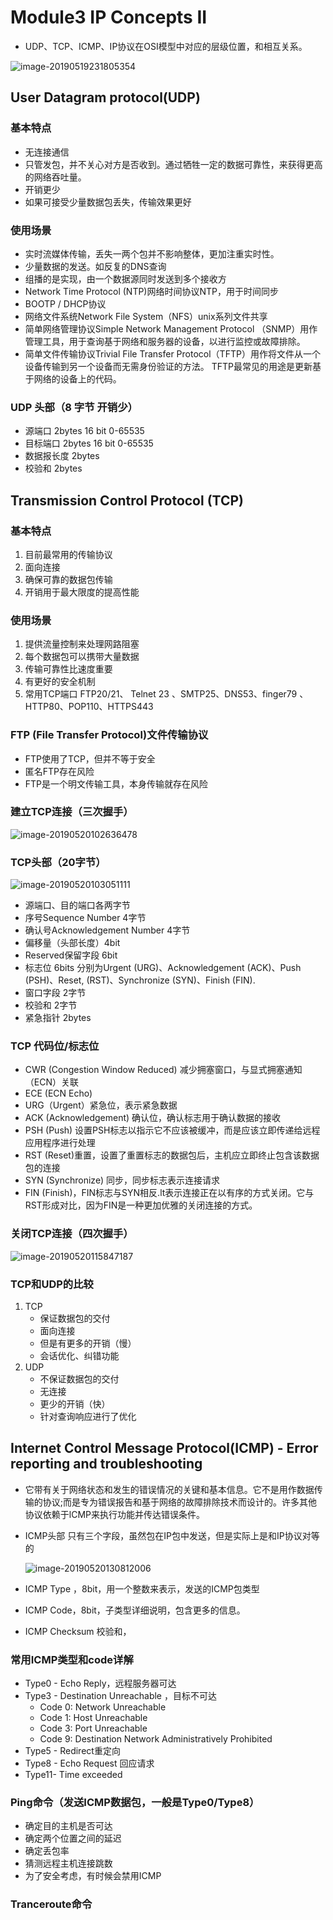 # Module3 IP Concepts II

- UDP、TCP、ICMP、IP协议在OSI模型中对应的层级位置，和相互关系。

![image-20190519231805354](https://susengle-1256376498.cos.ap-beijing.myqcloud.com/2019-05-19-151832.png)

## User Datagram protocol(UDP)

### 基本特点

- 无连接通信
- 只管发包，并不关心对方是否收到。通过牺牲一定的数据可靠性，来获得更高的网络吞吐量。
- 开销更少
- 如果可接受少量数据包丢失，传输效果更好

### 使用场景

- 实时流媒体传输，丢失一两个包并不影响整体，更加注重实时性。
- 少量数据的发送。如反复的DNS查询
- 组播的是实现，由一个数据源同时发送到多个接收方
- Network Time Protocol (NTP)网络时间协议NTP，用于时间同步
- BOOTP / DHCP协议 
- 网络文件系统Network File System（NFS）unix系列文件共享
- 简单网络管理协议Simple Network Management Protocol （SNMP）用作管理工具，用于查询基于网络和服务器的设备，以进行监控或故障排除。
- 简单文件传输协议Trivial File Transfer Protocol（TFTP）用作将文件从一个设备传输到另一个设备而无需身份验证的方法。 TFTP最常见的用途是更新基于网络的设备上的代码。

### UDP 头部（8 字节 开销少）

- 源端口 2bytes 16 bit  0-65535
- 目标端口 2bytes 16 bit  0-65535
- 数据报长度 2bytes
- 校验和 2bytes

## Transmission Control Protocol (TCP)

### 基本特点

1. 目前最常用的传输协议
2. 面向连接
3. 确保可靠的数据包传输
4. 开销用于最大限度的提高性能

### 使用场景

1. 提供流量控制来处理网路阻塞
2. 每个数据包可以携带大量数据
3. 传输可靠性比速度重要
4. 有更好的安全机制
5. 常用TCP端口 FTP20/21、 Telnet 23 、SMTP25、DNS53、finger79 、HTTP80、POP110、HTTPS443

### FTP (File Transfer Protocol)文件传输协议

- FTP使用了TCP，但并不等于安全
- 匿名FTP存在风险
- FTP是一个明文传输工具，本身传输就存在风险

### 建立TCP连接（三次握手）

![image-20190520102636478](https://susengle-1256376498.cos.ap-beijing.myqcloud.com/2019-05-20-022642.png)

### TCP头部（20字节）

![image-20190520103051111](https://susengle-1256376498.cos.ap-beijing.myqcloud.com/2019-05-20-023058.png)

- 源端口、目的端口各两字节
- 序号Sequence Number 4字节
- 确认号Acknowledgement Number 4字节
- 偏移量（头部长度）4bit
- Reserved保留字段 6bit
- 标志位 6bits 分别为Urgent (URG)、Acknowledgement (ACK)、Push (PSH)、Reset, (RST)、Synchronize (SYN)、Finish (FIN).
- 窗口字段  2字节
- 校验和 2字节
- 紧急指针 2bytes

### TCP 代码位/标志位

- CWR (Congestion Window Reduced) 减少拥塞窗口，与显式拥塞通知（ECN）关联
- ECE (ECN Echo)
- URG（Urgent）紧急位，表示紧急数据
- ACK (Acknowledgement) 确认位，确认标志用于确认数据的接收
- PSH (Push) 设置PSH标志以指示它不应该被缓冲，而是应该立即传递给远程应用程序进行处理
- RST (Reset)重置，设置了重置标志的数据包后，主机应立即终止包含该数据包的连接
- SYN (Synchronize) 同步，同步标志表示连接请求
- FIN (Finish)，FIN标志与SYN相反.lt表示连接正在以有序的方式关闭。它与RST形成对比，因为FIN是一种更加优雅的关闭连接的方式。

### 关闭TCP连接（四次握手）

![image-20190520115847187](https://susengle-1256376498.cos.ap-beijing.myqcloud.com/2019-05-20-035908.png)

### TCP和UDP的比较

1. TCP
   - 保证数据包的交付
   - 面向连接
   - 但是有更多的开销（慢）
   - 会话优化、纠错功能
2. UDP
   - 不保证数据包的交付
   - 无连接
   - 更少的开销（快）
   - 针对查询响应进行了优化

## Internet Control Message Protocol(ICMP) - Error reporting and troubleshooting

- 它带有关于网络状态和发生的错误情况的关键和基本信息。它不是用作数据传输的协议;而是专为错误报告和基于网络的故障排除技术而设计的。许多其他协议依赖于lCMP来执行功能并传达错误条件。

- ICMP头部 只有三个字段，虽然包在IP包中发送，但是实际上是和IP协议对等的

  ![image-20190520130812006](https://susengle-1256376498.cos.ap-beijing.myqcloud.com/2019-05-20-050826.png)

- ICMP Type ，8bit，用一个整数来表示，发送的ICMP包类型

- ICMP Code，8bit，子类型详细说明，包含更多的信息。

- ICMP Checksum 校验和，

### 常用ICMP类型和code详解

- Type0 - Echo Reply，远程服务器可达
- Type3 - Destination Unreachable ，目标不可达
  - Code 0: Network Unreachable 
  - Code 1: Host Unreachable 
  - Code 3: Port Unreachable 
  - Code 9: Destination Network Administratively Prohibited
- Type5 - Redirect重定向
- Type8 - Echo Request 回应请求
- Type11- Time exceeded

### Ping命令（发送ICMP数据包，一般是Type0/Type8）

- 确定目的主机是否可达
- 确定两个位置之间的延迟
- 确定丢包率
- 猜测远程主机连接跳数
- 为了安全考虑，有时候会禁用ICMP

### Tranceroute命令




